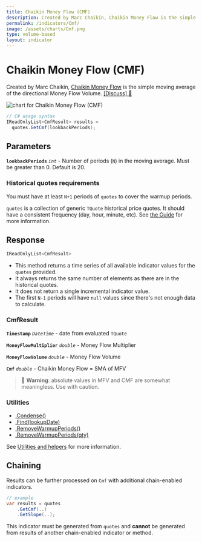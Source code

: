 ```yaml
---
title: Chaikin Money Flow (CMF)
description: Created by Marc Chaikin, Chaikin Money Flow is the simple moving average of the directional Money Flow Volume.
permalink: /indicators/Cmf/
image: /assets/charts/Cmf.png
type: volume-based
layout: indicator
---
```


# Chaikin Money Flow (CMF)

Created by Marc Chaikin, [Chaikin Money Flow](https://en.wikipedia.org/wiki/Chaikin_Analytics#Chaikin_Money_Flow) is the simple moving average of the directional Money Flow Volume.
[[Discuss] 💬](https://github.com/DaveSkender/Stock.Indicators/discussions/261 "Community discussion about this indicator")

![chart for Chaikin Money Flow (CMF)](/assets/charts/Cmf.png)

```csharp
// C# usage syntax
IReadOnlyList<CmfResult> results =
  quotes.GetCmf(lookbackPeriods);
```

## Parameters

**`lookbackPeriods`** _`int`_ - Number of periods (`N`) in the moving average.  Must be greater than 0.  Default is 20.

### Historical quotes requirements

You must have at least `N+1` periods of `quotes` to cover the warmup periods.

`quotes` is a collection of generic `TQuote` historical price quotes.  It should have a consistent frequency (day, hour, minute, etc).  See [the Guide](/guide/#historical-quotes) for more information.

## Response

```csharp
IReadOnlyList<CmfResult>
```

- This method returns a time series of all available indicator values for the `quotes` provided.
- It always returns the same number of elements as there are in the historical quotes.
- It does not return a single incremental indicator value.
- The first `N-1` periods will have `null` values since there's not enough data to calculate.

### CmfResult

**`Timestamp`** _`DateTime`_ - date from evaluated `TQuote`

**`MoneyFlowMultiplier`** _`double`_ - Money Flow Multiplier

**`MoneyFlowVolume`** _`double`_ - Money Flow Volume

**`Cmf`** _`double`_ - Chaikin Money Flow = SMA of MFV

> &#128681; **Warning**: absolute values in MFV and CMF are somewhat meaningless.  Use with caution.

### Utilities

- [.Condense()](/utilities#condense)
- [.Find(lookupDate)](/utilities#find-indicator-result-by-date)
- [.RemoveWarmupPeriods()](/utilities#remove-warmup-periods)
- [.RemoveWarmupPeriods(qty)](/utilities#remove-warmup-periods)

See [Utilities and helpers](/utilities#utilities-for-indicator-results) for more information.

## Chaining

Results can be further processed on `Cmf` with additional chain-enabled indicators.

```csharp
// example
var results = quotes
    .GetCmf(..)
    .GetSlope(..);
```

This indicator must be generated from `quotes` and **cannot** be generated from results of another chain-enabled indicator or method.
